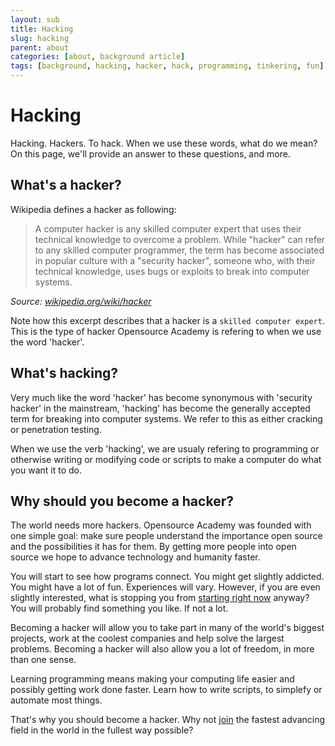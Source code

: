 ```yaml
---
layout: sub
title: Hacking
slug: hacking
parent: about
categories: [about, background article]
tags: [background, hacking, hacker, hack, programming, tinkering, fun]
---
```

# Hacking

Hacking. Hackers. To hack. When we use these words, what do we mean? On this page, we'll provide an answer to these questions, and more.

## What's a hacker?
Wikipedia defines a hacker as following:

> A computer hacker is any skilled computer expert that uses their technical knowledge to overcome a problem. While "hacker" can refer to any skilled computer programmer, the term has become associated in popular culture with a "security hacker", someone who, with their technical knowledge, uses bugs or exploits to break into computer systems.

*Source: [wikipedia.org/wiki/hacker](https://wikipedia.org/wiki/hacker)*

Note how this excerpt describes that a hacker is a `skilled computer expert`. This is the type of hacker Opensource Academy is refering to when we use the word 'hacker'.

## What's hacking?
Very much like the word 'hacker' has become synonymous with 'security hacker' in the mainstream, 'hacking' has become the generally accepted term for breaking into computer systems. We refer to this as either cracking or penetration testing.

When we use the verb 'hacking', we are usualy refering to programming or otherwise writing or modifying code or scripts to make a computer do what you want it to do.

## Why should you become a hacker?
The world needs more hackers. Opensource Academy was founded with one simple goal: make sure people understand the importance open source and the possibilities it has for them. By getting more people into open source we hope to advance technology and humanity faster. 

You will start to see how programs connect. You might get slightly addicted. You might have a lot of fun. Experiences will vary. However, if you are even slightly interested, what is stopping you from [starting right now](/learn/quickstart) anyway? You will probably find something you like. If not a lot. 

Becoming a hacker will allow you to take part in many of the world's biggest projects, work at the coolest companies and help solve the largest problems. Becoming a hacker will also allow you a lot of freedom, in more than one sense.

Learning programming means making your computing life easier and possibly getting work done faster. Learn how to write scripts, to simplefy or automate most things.

That's why you should become a hacker. Why not [join](/learn/quickstart) the fastest advancing field in the world in the fullest way possible?
